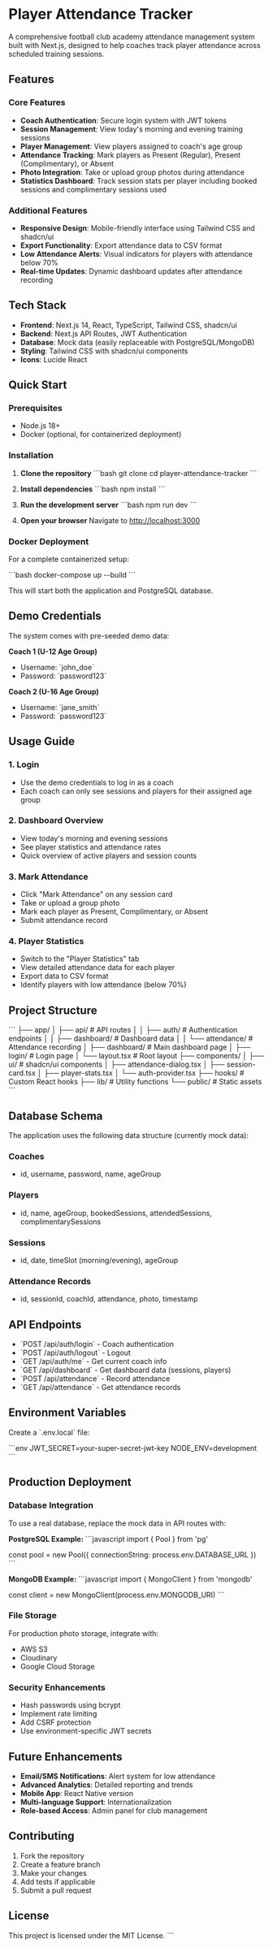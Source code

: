 # Player Attendance Tracker

A comprehensive football club academy attendance management system built with Next.js, designed to help coaches track player attendance across scheduled training sessions.

## Features

### Core Features
- **Coach Authentication**: Secure login system with JWT tokens
- **Session Management**: View today's morning and evening training sessions
- **Player Management**: View players assigned to coach's age group
- **Attendance Tracking**: Mark players as Present (Regular), Present (Complimentary), or Absent
- **Photo Integration**: Take or upload group photos during attendance
- **Statistics Dashboard**: Track session stats per player including booked sessions and complimentary sessions used

### Additional Features
- **Responsive Design**: Mobile-friendly interface using Tailwind CSS and shadcn/ui
- **Export Functionality**: Export attendance data to CSV format
- **Low Attendance Alerts**: Visual indicators for players with attendance below 70%
- **Real-time Updates**: Dynamic dashboard updates after attendance recording

## Tech Stack

- **Frontend**: Next.js 14, React, TypeScript, Tailwind CSS, shadcn/ui
- **Backend**: Next.js API Routes, JWT Authentication
- **Database**: Mock data (easily replaceable with PostgreSQL/MongoDB)
- **Styling**: Tailwind CSS with shadcn/ui components
- **Icons**: Lucide React

## Quick Start

### Prerequisites
- Node.js 18+ 
- Docker (optional, for containerized deployment)

### Installation

1. **Clone the repository**
   \`\`\`bash
   git clone <repository-url>
   cd player-attendance-tracker
   \`\`\`

2. **Install dependencies**
   \`\`\`bash
   npm install
   \`\`\`

3. **Run the development server**
   \`\`\`bash
   npm run dev
   \`\`\`

4. **Open your browser**
   Navigate to [http://localhost:3000](http://localhost:3000)

### Docker Deployment

For a complete containerized setup:

\`\`\`bash
docker-compose up --build
\`\`\`

This will start both the application and PostgreSQL database.

## Demo Credentials

The system comes with pre-seeded demo data:

**Coach 1 (U-12 Age Group)**
- Username: \`john_doe\`
- Password: \`password123\`

**Coach 2 (U-16 Age Group)**
- Username: \`jane_smith\`
- Password: \`password123\`

## Usage Guide

### 1. Login
- Use the demo credentials to log in as a coach
- Each coach can only see sessions and players for their assigned age group

### 2. Dashboard Overview
- View today's morning and evening sessions
- See player statistics and attendance rates
- Quick overview of active players and session counts

### 3. Mark Attendance
- Click "Mark Attendance" on any session card
- Take or upload a group photo
- Mark each player as Present, Complimentary, or Absent
- Submit attendance record

### 4. Player Statistics
- Switch to the "Player Statistics" tab
- View detailed attendance data for each player
- Export data to CSV format
- Identify players with low attendance (below 70%)

## Project Structure

\`\`\`
├── app/
│   ├── api/                 # API routes
│   │   ├── auth/           # Authentication endpoints
│   │   ├── dashboard/      # Dashboard data
│   │   └── attendance/     # Attendance recording
│   ├── dashboard/          # Main dashboard page
│   ├── login/             # Login page
│   └── layout.tsx         # Root layout
├── components/
│   ├── ui/                # shadcn/ui components
│   ├── attendance-dialog.tsx
│   ├── session-card.tsx
│   ├── player-stats.tsx
│   └── auth-provider.tsx
├── hooks/                 # Custom React hooks
├── lib/                   # Utility functions
└── public/               # Static assets
\`\`\`

## Database Schema

The application uses the following data structure (currently mock data):

### Coaches
- id, username, password, name, ageGroup

### Players  
- id, name, ageGroup, bookedSessions, attendedSessions, complimentarySessions

### Sessions
- id, date, timeSlot (morning/evening), ageGroup

### Attendance Records
- id, sessionId, coachId, attendance, photo, timestamp

## API Endpoints

- \`POST /api/auth/login\` - Coach authentication
- \`POST /api/auth/logout\` - Logout
- \`GET /api/auth/me\` - Get current coach info
- \`GET /api/dashboard\` - Get dashboard data (sessions, players)
- \`POST /api/attendance\` - Record attendance
- \`GET /api/attendance\` - Get attendance records

## Environment Variables

Create a \`.env.local\` file:

\`\`\`env
JWT_SECRET=your-super-secret-jwt-key
NODE_ENV=development
\`\`\`

## Production Deployment

### Database Integration
To use a real database, replace the mock data in API routes with:

**PostgreSQL Example:**
\`\`\`javascript
import { Pool } from 'pg'

const pool = new Pool({
  connectionString: process.env.DATABASE_URL
})
\`\`\`

**MongoDB Example:**
\`\`\`javascript
import { MongoClient } from 'mongodb'

const client = new MongoClient(process.env.MONGODB_URI)
\`\`\`

### File Storage
For production photo storage, integrate with:
- AWS S3
- Cloudinary
- Google Cloud Storage

### Security Enhancements
- Hash passwords using bcrypt
- Implement rate limiting
- Add CSRF protection
- Use environment-specific JWT secrets

## Future Enhancements

- **Email/SMS Notifications**: Alert system for low attendance
- **Advanced Analytics**: Detailed reporting and trends
- **Mobile App**: React Native version
- **Multi-language Support**: Internationalization
- **Role-based Access**: Admin panel for club management

## Contributing

1. Fork the repository
2. Create a feature branch
3. Make your changes
4. Add tests if applicable
5. Submit a pull request

## License

This project is licensed under the MIT License.
\`\`\`
